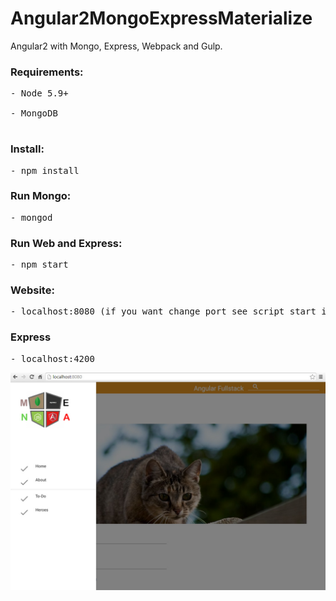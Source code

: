 # Angular2MongoExpressMaterialize
Angular2 with Mongo, Express, Webpack and Gulp.

<h3>Requirements:</h3>
<pre>
- Node 5.9+<br>
- MongoDB<br>
</pre>

<h3>Install:</h3>
<pre>- npm install</pre>

<h3>Run Mongo:</h3>
<pre>- mongod </pre>

<h3>Run Web and Express:</h3>
<pre>- npm start </pre>

<h3>Website:</h3>
<pre>- localhost:8080 (if you want change port see script start into package.jon)</pre>

<h3>Express</h3>
<pre>- localhost:4200</pre>

![alt tag](https://github.com/vitantonioc/Angular2MongoExpress/blob/master/ng2.jpg)

